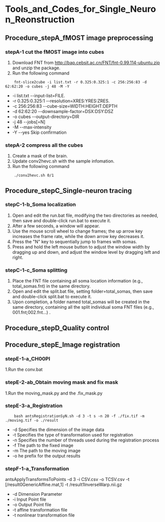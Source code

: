 # Tools_and_Codes_for_Single_Neuron_Reonstruction


## Procedure_stepA_fMOST image preprocessing
### stepA-1 cut the fMOST image into cubes
1. Download FNT from http://bap.cebsit.ac.cn/FNT/fnt-0.99.114-ubuntu.zip and unzip the package.
2. Run the following command 
```
    fnt-slice2cube -i list.txt -r 0.325:0.325:1 -c 256:256:83 -d 62:62:20 -o cubes -j 48 -M -Y
```
* -i list.txt --input-list=FILE.
* -r 0.325:0.325:1 --resolution=XRES:YRES:ZRES.
* -c 256:256:83 --cube-size=WIDTH:HEIGHT:DEPTH
* -d 62:62:20 --downsample-factor=DSX:DSY:DSZ
* -o cubes --output-directory=DIR
* -j 48 --jobs[=N]
* -M --max-intensity
* -Y --yes Skip confirmation

### stepA-2 compress all the cubes
1. Create a mask of the brain.
2. Update conv2hevc.sh with the sample infomation.
3. Run the following command
```
    ./conv2hevc.sh 0/1
```

## Procedure_stepC_Single-neuron tracing
### stepC-1-b_Soma localization
1. Open and edit the run.bat file, modifying the two directories as needed, then save and double-click run.bat to execute it.
2. After a few seconds, a window will appear.
3. Use the mouse scroll wheel to change frames; the up arrow key increases the frame rate, while the down arrow key decreases it.
4. Press the "N" key to sequentially jump to frames with somas.
5. Press and hold the left mouse button to adjust the window width by dragging up and down, and adjust the window level by dragging left and right.
### stepC-1-c_Soma splitting
1. Place the FNT file containing all soma location information (e.g., total_somas.fnt) in the same directory.
2. Open and edit the split.bat file, setting folder=total_somas, then save and double-click split.bat to execute it.
3. Upon completion, a folder named total_somas will be created in the same directory, containing all the split individual soma FNT files (e.g., 001.fnt;002.fnt...) .
## Procedure_stepD_Quality control
## Procedure_stepE_Image registration
### stepE-1-a_CH00PI 
1.Run the conv.bat
### stepE-2-ab_Obtain moving mask and fix mask
1.Run the moving_mask.py and the .fix_mask.py
### stepE-3-a_Registration
```
    bash antsRegistrationSyN.sh -d 3 -t s -n 20 -f ./fix.tif -m ./moving.tif -o ./result
```
* -d Specifies the dimension of the image data
* -t Specifies the type of transformation used for registration
* -n Specifies the number of threads used during the registration process
* -f The path to the fixed image
* -m The path to the moving image
* -o he prefix for the output results
### stepF-1-a_Transformation
antsApplyTransformsToPoints -d 3 -i CSV.csv -o TCSV.csv -t [/result0GenericAffine.mat,1] -t /result1InverseWarp.nii.gz
* -d Dimension Parameter
* -i Input Point file
* -o Output Point file
* -t affine transformation file
* -t nonlinear transformation file


